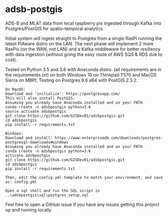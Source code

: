 # adsb-postgis
ADS-B and MLAT data from local raspberry pis ingested through Kafka into Postgres/PostGIS for spatio-temporal analytics

Initial system will ingest straight to Postgres from a single RasPi running the latest PiAware distro on the LAN.
The next phase will implement 2 more RasPis (on the WAN, not LAN) and a Kafka middleware for better resiliency
with data ingestion (without going the easy route of AWS SQS & RDS due to cost).

Tested on Python 3.5 and 3.6 with Anaconda distro. (all requirements are in the requirements.txt) on both
Windows 10 on Thinkpad T570 and MacOS Sierra on MBPt. Testing on Postgres 9.6 x64 with PostGIS 2.3.2.

~~~
On MacOS:
Download and 'initialize': https://postgresapp.com/
This will also install PostGIS.
Assuming you already have Anaconda installed and on your PATH
conda create -n adsbpostgis python=3.6
source activate adsbpostgis
git clone https://github.com/GISDev01/adsbpostgis.git
cd adsbpostgis
pip install -r requirements.txt
~~~
~~~
Windows:
Download and install: https://www.enterprisedb.com/downloads/postgres-postgresql-downloads#windows
Assuming you already have Anaconda installed and on your PATH
conda create -n adsbpostgis python=3.6
activate adsbpostgis
git clone https://github.com/GISDev01/adsbpostgis.git
cd adsbpostgis
pip install -r requirements.txt
~~~
```
Then, edit the config.yml.template to match your environment, and save as: config.yml

Open a sql shell and run the SQL script in ..\adsbpostgis\sql\postgres_setup.sql
```
Feel free to open a GitHub issue if you have any issues getting this project up and running locally.